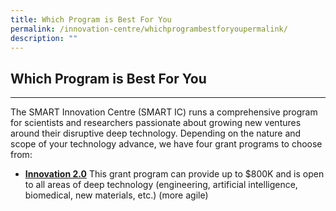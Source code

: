```yaml
---
title: Which Program is Best For You
permalink: /innovation-centre/whichprogrambestforyoupermalink/
description: ""
---
```


## Which Program is Best For You
-----------------------------
The SMART Innovation Centre (SMART IC) runs a comprehensive program for scientists and researchers passionate about growing new ventures around their disruptive deep technology. Depending on the nature and scope of your technology advance, we have four grant programs to choose from:

*   [**Innovation 2.0**](https://smart.mit.edu/innovation-centre/our-program/innovation-2-0) This grant program can provide up to $800K and is open to all areas of deep technology (engineering, artificial intelligence, biomedical, new materials, etc.) (more agile)